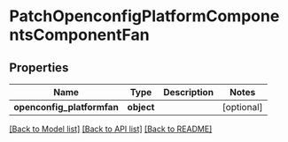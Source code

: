 # PatchOpenconfigPlatformComponentsComponentFan

## Properties
Name | Type | Description | Notes
------------ | ------------- | ------------- | -------------
**openconfig_platformfan** | **object** |  | [optional] 

[[Back to Model list]](../README.md#documentation-for-models) [[Back to API list]](../README.md#documentation-for-api-endpoints) [[Back to README]](../README.md)



